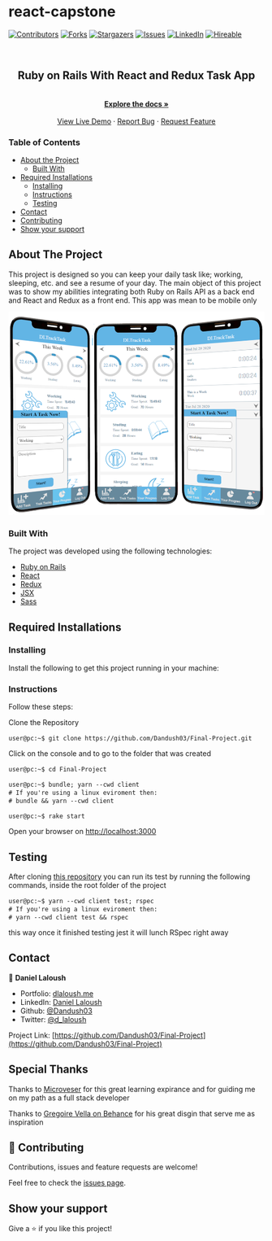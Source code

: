 # react-capstone
[![Contributors][contributors-shield]][contributors-url]
[![Forks][forks-shield]][forks-url]
[![Stargazers][stars-shield]][stars-url]
[![Issues][issues-shield]][issues-url]
[![LinkedIn][linkedin-shield2]][linkedin-url2]
[![Hireable][hireable]][hireable-url]

<!-- PROJECT LOGO -->
<br />
<p align="center">
 <h2 align="center"> Ruby on Rails With React and Redux Task App </h2>

  <p align="center">
    <br />
    <a href="https://github.com/Dandush03/Final-Project"><strong>Explore the docs »</strong></a>
    <br />
    <br />
    <a href="https://dl-final.herokuapp.com/">View Live Demo</a>
    ·
    <a href="https://github.com/Dandush03/Final-Project/issues">Report Bug</a>
    ·
    <a href="https://github.com/Dandush03/Final-Project/issues">Request Feature</a>
  </p>

</p>

### Table of Contents
* [About the Project](#about-the-project)
  * [Built With](#built-with)
* [Required Installations](#Required-Installations)
  * [Installing](#Installing)
  * [Instructions](#Instructions)
  * [Testing](#Testing)
* [Contact](#contact)
* [Contributing](#Contributing)
* [Show your support](#Show-your-support)

## About The Project

This project is designed so you can keep your daily task like; working, sleeping, etc. and see a resume of your day. The main object of this project was to show my abilities integrating both Ruby on Rails API as a back end and React and Redux as a front end. This app was mean to be mobile only

<p align="center">
  <img height="400" src="./mobile.png">
</p>

### Built With
The project was developed using the following technologies:

- [Ruby on Rails](https://rubyonrails.org/)
- [React](https://es.reactjs.org/)
- [Redux](https://redux.js.org/)
- [JSX](https://reactjs.org/docs/introducing-jsx.html)
- [Sass](https://sass-lang.com/)

## Required Installations

### Installing

<p>Install the following to get this project running in your machine:</p>

### Instructions

<p>Follow these steps:</p>

Clone the Repository

```Shell
user@pc:~$ git clone https://github.com/Dandush03/Final-Project.git
```

Click on the console and to go to the folder that was created

```Shell
user@pc:~$ cd Final-Project
```

```Shell
user@pc:~$ bundle; yarn --cwd client 
# If you're using a linux eviroment then:
# bundle && yarn --cwd client 
```

```Shell
user@pc:~$ rake start
```

Open your browser on [http://localhost:3000](http://localhost:3000)

## Testing

After cloning [this repository](https://github.com/Dandush03/Final-Project.git) you can run its test by running the following commands, inside the root folder of the project 

```Shell
user@pc:~$ yarn --cwd client test; rspec
# If you're using a linux eviroment then:
# yarn --cwd client test && rspec
```
this way once it finished testing jest it will lunch RSpec right away 

## Contact

👤 **Daniel Laloush**
 - Portfolio: [dlaloush.me](https://dlaloush.me) 
 - LinkedIn: [Daniel Laloush](https://www.linkedin.com/in/daniel-laloush-0a7331a9) 
 - Github: [@Dandush03](https://github.com/Dandush03) 
 - Twitter: [@d_laloush](https://twitter.com/d_laloush) 

<p align="center">

  Project Link: [https://github.com/Dandush03/Final-Project](https://github.com/Dandush03/Final-Project)

</p>

## Special Thanks

Thanks to [Microveser](https://www.microverse.org/) for this great learning expirance and for guiding me on my path as a full stack developer

Thanks to [Gregoire Vella on Behance](https://www.behance.net/gregoirevella) for his great disgin that serve me as inspiration

## 🤝 Contributing

Contributions, issues and feature requests are welcome!

Feel free to check the [issues page](https://github.com/Dandush03/Final-Project/issues).

## Show your support

Give a ⭐️ if you like this project!

<!-- MARKDOWN LINKS & IMAGES -->
[contributors-shield]: https://img.shields.io/github/contributors/Dandush03/React-Calculator.svg?style=flat-square
[contributors-url]: https://github.com/Dandush03/Final-Project/graphs/contributors
[forks-shield]: https://img.shields.io/github/forks/Dandush03/Final-Project.svg?style=flat-square
[forks-url]: https://github.com/Dandush03/Final-Project/network/members
[stars-shield]: https://img.shields.io/github/stars/Dandush03/Final-Project.svg?style=flat-square
[stars-url]: https://github.com/Dandush03/Final-Project/stargazers
[issues-shield]: https://img.shields.io/github/issues/Dandush03/Final-Project.svg?style=flat-square
[issues-url]: https://github.com/Dandush03/Final-Project/issues
[license-shield]: https://img.shields.io/github/license/Dandush03/Final-Project.svg?style=flat-square
[license-url]: https://github.com/Dandush03/Final-Project/blob/master/LICENSE.txt
[linkedin-shield2]: https://img.shields.io/badge/-LinkedIn-black.svg?style=flat-square&logo=linkedin&colorB=555
[linkedin-url2]: https://www.linkedin.com/in/daniel-laloush/
[hireable]: https://cdn.rawgit.com/hiendv/hireable/master/styles/flat/yes.svg
[hireable-url]: https://www.linkedin.com/in/daniel-laloush/
